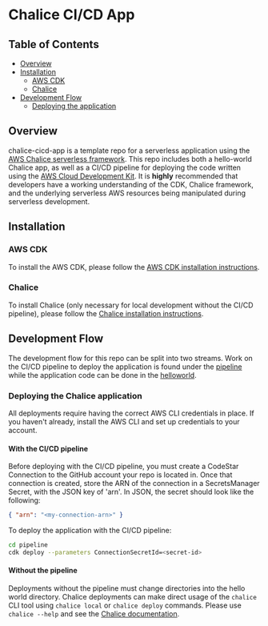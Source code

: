 Chalice CI/CD App
=================
## Table of Contents
- [Overview](#overview)
- [Installation](#installation)
    - [AWS CDK](#aws-cdk)
    - [Chalice](#chalice)
- [Development Flow](#development-flow)
    - [Deploying the application](#deploying-the-chalice-application)

## Overview
chalice-cicd-app is a template repo for a serverless application using the [AWS Chalice serverless framework](https://aws.github.io/chalice/index.html#). This repo includes both a hello-world Chalice app, as well as a CI/CD pipeline for deploying the code written using the [AWS Cloud Development Kit](https://aws.amazon.com/cdk/). It is **highly** recommended that developers have a working understanding of the CDK, Chalice framework, and the underlying serverless AWS resources being manipulated during serverless development.

## Installation

### AWS CDK
To install the AWS CDK, please follow the [AWS CDK installation instructions](https://docs.aws.amazon.com/cdk/latest/guide/getting_started.html#getting_started_install).

### Chalice
To install Chalice (only necessary for local development without the CI/CD pipeline), please follow the [Chalice installation instructions](https://aws.github.io/chalice/quickstart.html).

## Development Flow
The development flow for this repo can be split into two streams. Work on the CI/CD pipeline to deploy the application is found under the [pipeline](https://github.com/folksgl/chalice-cicd-app/pipeline) while the application code can be done in the [helloworld](https://github.com/folksgl/chalice-cicd-app/helloworld).

### Deploying the Chalice application
All deployments require having the correct AWS CLI credentials in place. If you haven't already, install the AWS CLI and set up credentials to your account.
#### With the CI/CD pipeline
Before deploying with the CI/CD pipeline, you must create a CodeStar Connection to the GitHub account your repo is located in. Once that connection is created,
store the ARN of the connection in a SecretsManager Secret, with the JSON key of 'arn'. In JSON, the secret should look like the following:
```json
{ "arn": "<my-connection-arn>" }
```
To deploy the application with the CI/CD pipeline:
```sh
cd pipeline
cdk deploy --parameters ConnectionSecretId=<secret-id>
```
#### Without the pipeline
Deployments without the pipeline must change directories into the hello world directory. Chalice deployments can make direct usage of the `chalice` CLI tool
using `chalice local` or `chalice deploy` commands. Please use `chalice --help` and see the [Chalice documentation](https://aws.github.io/chalice/index.html).
